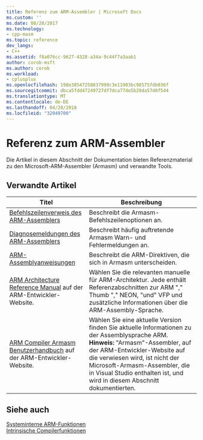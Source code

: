 ```yaml
---
title: Referenz zum ARM-Assembler | Microsoft Docs
ms.custom: ''
ms.date: 08/28/2017
ms.technology:
- cpp-masm
ms.topic: reference
dev_langs:
- C++
ms.assetid: f8a076cc-9627-4328-a34a-9c44f7a3aab1
author: corob-msft
ms.author: corob
ms.workload:
- cplusplus
ms.openlocfilehash: 198e38547258837999c3e11903bc98575fdb036f
ms.sourcegitcommit: dbca5fdd47249727df7dca77de5b20da57d0f544
ms.translationtype: MT
ms.contentlocale: de-DE
ms.lasthandoff: 04/28/2018
ms.locfileid: "32049700"
---
```

# <a name="arm-assembler-reference"></a>Referenz zum ARM-Assembler

Die Artikel in diesem Abschnitt der Dokumentation bieten Referenzmaterial zu den Microsoft-ARM-Assembler (Armasm) und verwandte Tools.  
  
## <a name="related-articles"></a>Verwandte Artikel  
  
|Titel|Beschreibung|  
|-----------|-----------------|  
|[Befehlszeilenverweis des ARM-Assemblers](../../assembler/arm/arm-assembler-command-line-reference.md)|Beschreibt die Armasm-Befehlszeilenoptionen an.|  
|[Diagnosemeldungen des ARM-Assemblers](../../assembler/arm/arm-assembler-diagnostic-messages.md)|Beschreibt häufig auftretende Armasm Warn- und Fehlermeldungen an.|  
|[ARM-Assemblyanweisungen](../../assembler/arm/arm-assembler-directives.md)|Beschreibt die ARM-Direktiven, die sich in Armasm unterscheiden.|  
|[ARM Architecture Reference Manual](https://developer.arm.com/search#q=ARM%20Architecture%20Reference%20Manual) auf der ARM-Entwickler-Website.|Wählen Sie die relevanten manuelle für ARM-Architektur. Jede enthält Referenzabschnitten zur ARM "," Thumb "," NEON, "und" VFP und zusätzliche Informationen über die ARM-Assembly-Sprache.|  
|[ARM Compiler Armasm Benutzerhandbuch](https://developer.arm.com/search#q=ARM%20Compiler%20armasm%20User%20Guide) auf der ARM-Entwickler-Website.|Wählen Sie eine aktuelle Version finden Sie aktuelle Informationen zu der Assemblysprache ARM. **Hinweis:** "Armasm"-Assembler, auf der ARM-Entwickler-Website auf die verwiesen wird, ist nicht der Microsoft-Armasm-Assembler, die in Visual Studio enthalten ist, und wird in diesem Abschnitt dokumentierten.|  
  
## <a name="see-also"></a>Siehe auch  

 [Systeminterne ARM-Funktionen](../../intrinsics/arm-intrinsics.md)   
 [Intrinsische Compilerfunktionen](../../intrinsics/compiler-intrinsics.md)
